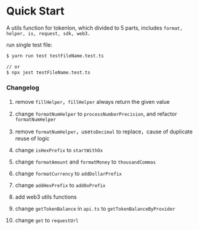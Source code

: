 # Quick Start

A utils function for tokenlon, which divided to 5 parts, includes `format, helper, is, request, sdk, web3.`

run single test file:

```bash
$ yarn run test testFileName.test.ts

// or
$ npx jest testFileName.test.ts
```

### Changelog

1. remove `fillHelper`，`fillHelper` always return the given value

2. change `formatNumHelper` to `processNumberPrecision`, and refactor `formatNumHelper`

3. remove `formatNumHelper`，use`toDecimal` to replace，cause of duplicate reuse of logic

4. change `isHexPrefix` to `startWithOx`

5. change `formatAmount` and `formatMoney` to `thousandCommas`

6. change `formatCurrency` to `addDollarPrefix`

7. change `addHexPrefix` to `add0xPrefix`

8. add web3 utils functions

9. change `getTokenBalance` in `api.ts` to `getTokenBalanceByProvider`

10. change `get` to `requestUrl`
